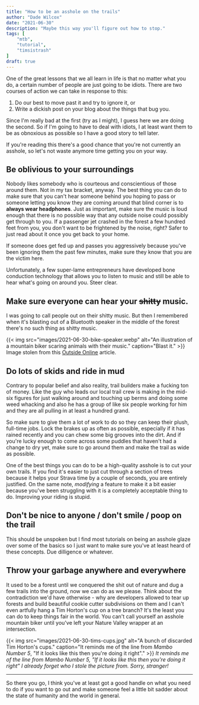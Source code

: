 ```yaml
---
title: "How to be an asshole on the trails"
author: "Dade Wilcox"
date: "2021-06-30"
description: "Maybe this way you'll figure out how to stop."
tags: [
    "mtb",
    "tutorial",
    "timsistrash"
]
draft: true
---
```


One of the great lessons that we all learn in life is that no matter what you do, a certain number of people are just going to be idiots. There are two courses of action we can take in response to this:

1. Do our best to move past it and try to ignore it, or
2. Write a dickish post on your blog about the things that bug you.

Since I'm really bad at the first (try as I might), I guess here we are doing the second. So if I'm going to have to deal with idiots, I at least want them to be as obnoxious as possible so I have a good story to tell later.

If you're reading this there's a good chance that you're not currently an asshole, so let's not waste anymore time getting you on your way.

## Be oblivious to your surroundings

Nobody likes somebody who is courteous and conscientious of those around them. Not in my tax bracket, anyway. The best thing you can do to make sure that you can't hear someone behind you hoping to pass or someone letting you know they are coming around that blind corner is to **always wear headphones**. Just as important, make sure the music is loud enough that there is no possible way that any outside noise could possibly get through to you. If a passenger jet crashed in the forest a few hundred feet from you, you don't want to be frightened by the noise, right? Safer to just read about it once you get back to your home.

If someone does get fed up and passes you aggressively because you've been ignoring them the past few minutes, make sure they know that you are the victim here.

Unfortunately, a few super-lame entrepreneurs have developed bone conduction technology that allows you to listen to music and still be able to hear what's going on around you. Steer clear.

## Make sure everyone can hear your ~~shitty~~ music.

I was going to call people out on their shitty music. But then I remembered when it's blasting out of a Bluetooth speaker in the middle of the forest there's no such thing as shitty music.

{{< img src="images/2021-06-30-bike-speaker.webp" alt="An illustration of a mountain biker scaring animals with their music." caption="Blast it." >}}
Image stolen from this [Outside Online](https://www.outsideonline.com/2378286/enough-speakers-woods-already) article.

## Do lots of skids and ride in mud

Contrary to popular belief and also reality, trail builders make a fucking ton of money. Like the guy who leads our local trail crew is making in the mid-six figures for just walking around and touching up berms and doing some weed whacking and also he has a group of like six people working for him and they are all pulling in at least a hundred grand.

So make sure to give them a lot of work to do so they can keep their plush, full-time jobs. Lock the brakes up as often as possible, especially if it has rained recently and you can chew some big grooves into the dirt. And if you're lucky enough to come across some puddles that haven't had a change to dry yet, make sure to go around them and make the trail as wide as possible.

One of the best things you can do to be a high-quality asshole is to cut your own trails. If you find it's easier to just cut through a section of trees because it helps your Strava time by a couple of seconds, you are entirely justified. On the same note, *modifying* a feature to make it a bit easier because you've been struggling with it is a completely acceptable thing to do. Improving your riding is stupid.

## Don't be nice to anyone / don't smile / poop on the trail

This should be unspoken but I find most tutorials on being an asshole glaze over some of the basics so I just want to make sure you've at least heard of these concepts. Due dilligence or whatever.

## Throw your garbage anywhere and everywhere

It used to be a forest until we conquered the shit out of nature and dug a few trails into the ground, now we can do as we please. Think about the contradiction we'd have otherwise - why are developers allowed to tear up forests and build beautiful cookie cutter subdivisions on them and I can't even artfully hang a Tim Horton's cup on a tree branch? It's the least you can do to keep things fair in the world. You can't call yourself an asshole mountain biker until you've left your Nature Valley wrapper at an intersection.

{{< img src="images/2021-06-30-tims-cups.jpg" alt="A bunch of discarded Tim Horton's cups." caption="It reminds me of the line from *Mambo Number 5*, \"If it looks like this then you're doing it right\"." >}}
*It reminds me of the line from *Mambo Number 5*, \"If it looks like this then you're doing it right\" I already forget who I stole the picture from. Sorry, stranger!*

---

So there you go, I think you've at least got a good handle on what you need to do if you want to go out and make someone feel a little bit sadder about the state of humanity and the world in general.